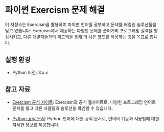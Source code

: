# 파이썬 Exercism 문제 해결

이 저장소는 Exercism을 활용하여 파이썬 언어를 공부하고 문제를 해결한 솔루션들을 담고 있습니다. Exercism에서 제공하는 다양한 문제를 풀어가며 프로그래밍 실력을 향상시키고, 다른 개발자들과의 피드백을 통해 더 나은 코드를 작성하는 것을 목표로 합니다.

## 실행 환경

- Python 버전: 3.x.x

## 참고 자료

- [Exercism 공식 사이트](https://exercism.io/): Exercism의 공식 웹사이트로, 다양한 프로그래밍 언어로 문제를 풀고 다른 사람들의 솔루션을 확인할 수 있습니다.

- [Python 공식 문서](https://docs.python.org/ko/3/): Python 언어에 대한 공식 문서로, 언어의 기능과 사용법에 대한 자세한 정보를 제공합니다.
